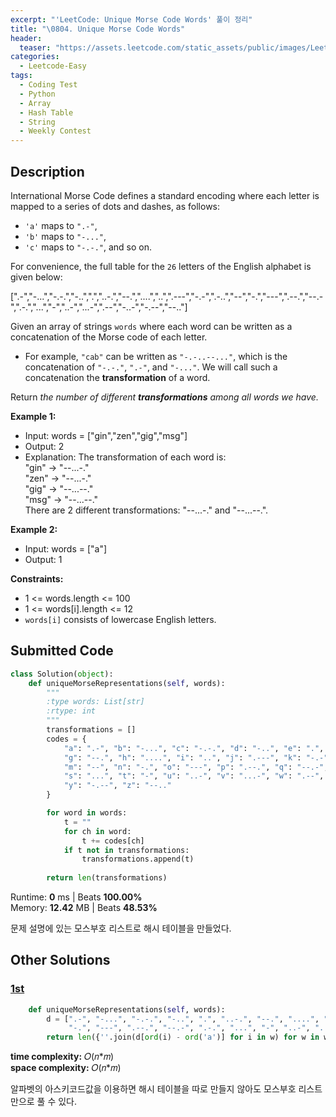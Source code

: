 ```yaml
---
excerpt: "'LeetCode: Unique Morse Code Words' 풀이 정리"
title: "\0804. Unique Morse Code Words"
header:
  teaser: "https://assets.leetcode.com/static_assets/public/images/LeetCode_Sharing.png"
categories:
  - Leetcode-Easy
tags:
  - Coding Test
  - Python
  - Array
  - Hash Table
  - String
  - Weekly Contest
---
```


## <i class="fa-solid fa-file-lines"></i> Description

International Morse Code defines a standard encoding where each letter is mapped to a series of dots and dashes, as follows:

- `'a'` maps to `".-"`,
- `'b'` maps to `"-..."`,
- `'c'` maps to `"-.-."`, and so on.

For convenience, the full table for the `26` letters of the English alphabet is given below:

[".-","-...","-.-.","-..",".","..-.","--.","....","..",".---","-.-",".-..","--","-.","---",".--.","--.-",".-.","...","-","..-","...-",".--","-..-","-.--","--.."]

Given an array of strings `words` where each word can be written as a concatenation of the Morse code of each letter.

- For example, `"cab"` can be written as `"-.-..--..."`, which is the concatenation of `"-.-."`, `".-"`, and `"-..."`. We will call such a concatenation the **transformation** of a word.

Return *the number of different **transformations** among all words we have.*

**Example 1:**

- Input: words = ["gin","zen","gig","msg"]
- Output: 2
- Explanation: The transformation of each word is:    
"gin" -> "--...-."    
"zen" -> "--...-."    
"gig" -> "--...--."    
"msg" -> "--...--."    
There are 2 different transformations: "--...-." and "--...--.".

**Example 2:**

- Input: words = ["a"]
- Output: 1

**Constraints:**

- 1 <= words.length <= 100
- 1 <= words[i].length <= 12
- `words[i]` consists of lowercase English letters.

## <i class="fa-solid fa-cloud-arrow-up"></i> Submitted Code

```python
class Solution(object):
    def uniqueMorseRepresentations(self, words):
        """
        :type words: List[str]
        :rtype: int
        """
        transformations = []
        codes = {
            "a": ".-", "b": "-...", "c": "-.-.", "d": "-..", "e": ".", "f": "..-.",
            "g": "--.", "h": "....", "i": "..", "j": ".---", "k": "-.-", "l": ".-..",
            "m": "--", "n": "-.", "o": "---", "p": ".--.", "q": "--.-", "r": ".-.",
            "s": "...", "t": "-", "u": "..-", "v": "...-", "w": ".--", "x": "-..-",
            "y": "-.--", "z": "--.."
        }

        for word in words:
            t = ""
            for ch in word:
                t += codes[ch]
            if t not in transformations:
                transformations.append(t)
        
        return len(transformations)
```
<i class="fa-solid fa-clock"></i> Runtime: **0** ms \| Beats **100.00%**    
<i class="fa-solid fa-memory"></i> Memory: **12.42** MB \| Beats **48.53%**

문제 설명에 있는 모스부호 리스트로 해시 테이블을 만들었다.

## <i class="fa-solid fa-flask"></i> Other Solutions

### <a href="https://leetcode.com/problems/unique-morse-code-words/solutions/120675/javacpython-easy-and-concise-solution-by-h37f/" target="_blank">1st</a>

```python
    def uniqueMorseRepresentations(self, words):
        d = [".-", "-...", "-.-.", "-..", ".", "..-.", "--.", "....", "..", ".---", "-.-", ".-..", "--",
             "-.", "---", ".--.", "--.-", ".-.", "...", "-", "..-", "...-", ".--", "-..-", "-.--", "--.."]
        return len({''.join(d[ord(i) - ord('a')] for i in w) for w in words})
```
<i class="fa-solid fa-clock"></i> **time complexity:** 𝑂(𝑛\*𝑚)    
<i class="fa-solid fa-memory"></i> **space complexity:** 𝑂(𝑛\*𝑚)           

알파벳의 아스키코드값을 이용하면 해시 테이블을 따로 만들지 않아도 모스부호 리스트만으로 풀 수 있다.